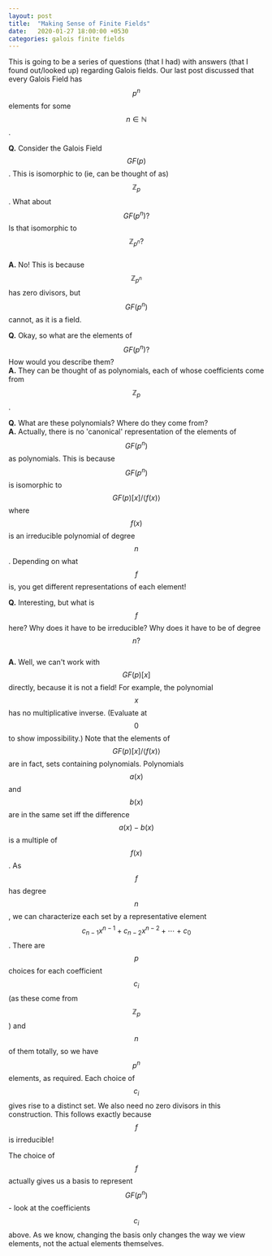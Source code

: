 ```yaml
---
layout: post
title:  "Making Sense of Finite Fields"
date:   2020-01-27 18:00:00 +0530
categories: galois finite fields
---
```


This is going to be a series of questions (that I had) with answers (that I found out/looked up) regarding Galois fields.
Our last post discussed that every Galois Field has $$p^n$$ elements for some $$n \in \mathbb{N}$$.

**Q.** Consider the Galois Field $$GF(p)$$. This is isomorphic to (ie, can be thought of as) $$\mathbb{Z}_p$$. What about $$GF(p^n)?$$ Is that isomorphic to $$\mathbb{Z}_{p^n}?$$  
**A.**  No! This is because $$\mathbb{Z}_{p^n}$$ has zero divisors, but $$GF(p^n)$$ cannot, as it is a field.

**Q.** Okay, so what are the elements of $$GF(p^n)?$$ How would you describe them?  
**A.**  They can be thought of as polynomials, each of whose coefficients come from $$\mathbb{Z}_p$$.

**Q.**  What are these polynomials? Where do they come from?  
**A.**  Actually, there is no 'canonical' representation of the elements of $$GF(p^n)$$ as polynomials. This is because $$GF(p^n)$$ is isomorphic to $$GF(p)[x]/{\langle f(x) \rangle}$$ where $$f(x)$$ is an irreducible polynomial of degree $$n$$. Depending on what $$f$$ is, you get different representations of each element!

**Q.** Interesting, but what is $$f$$ here? Why does it have to be irreducible? Why does it have to be of degree $$n?$$  
**A.**  Well, we can't work with $$GF(p)[x]$$ directly, because it is not a field! For example, the polynomial $$x$$ has no multiplicative inverse. (Evaluate at $$0$$ to show impossibility.) 
Note that the elements of $$GF(p)[x]/{\langle f(x) \rangle}$$  are in fact, sets containing polynomials. Polynomials $$a(x)$$ and $$b(x)$$ are in the same set iff the difference $$a(x) - b(x)$$ is a multiple of $$f(x)$$. As $$f$$ has degree $$n$$, we can characterize each set by a representative element $$c_{n - 1}x^{n - 1} + c_{n - 2}x^{n - 2} + \cdots + c_0$$. There are $$p$$ choices for each coefficient $$c_i$$ (as these come from $$\mathbb{Z}_p$$) and $$n$$ of them totally, so we have $$p^n$$ elements, as required. Each choice of $$c_i$$ gives rise to a distinct set. 
We also need no zero divisors in this construction. This follows exactly because $$f$$ is irreducible!

The choice of $$f$$ actually gives us a basis to represent $$GF(p^n)$$ - look at the coefficients $$c_i$$ above. As we know, changing the basis only changes the way we view elements, not the actual elements themselves.